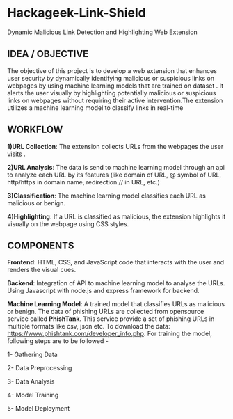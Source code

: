 # Hackageek-Link-Shield
Dynamic Malicious Link Detection and Highlighting Web Extension

## IDEA / OBJECTIVE

The objective of this project is to develop a web extension that enhances user security by dynamically identifying malicious or suspicious links on webpages by using machine learning models that are trained on dataset . It alerts the user visually by highlighting potentially malicious or suspicious links on webpages  without requiring their active intervention.The extension utilizes a machine learning model to classify links in real-time

## WORKFLOW 

**1)URL Collection**: The extension collects URLs from the webpages the user visits .

**2)URL Analysis**: The data is send to machine learning model through an api to analyze each URL by its features (like domain of URL, @ symbol of URL, http/https in domain name, redirection // in URL, etc.)

**3)Classification**: The machine learning model classifies each URL as malicious or benign.

**4)Highlighting**: If a URL is classified as malicious, the extension highlights it visually on the webpage using CSS styles.


## COMPONENTS

**Frontend**: HTML, CSS, and JavaScript code that interacts with the user and renders the visual cues.

**Backend**: Integration of API to machine learning model to analyse the URLs. Using Javascript with node.js and express framework for backend.

**Machine Learning Model**: A trained model that classifies URLs as malicious or benign. The data of phishing URLs are collected from opensource service called **PhishTank**. This service provide a set of phishing URLs in multiple formats like csv, json etc.
To download the data: https://www.phishtank.com/developer_info.php.
For training the model, following steps are to be followed -

1- Gathering Data

2- Data Preprocessing

3- Data Analysis

4- Model Training

5- Model Deployment
